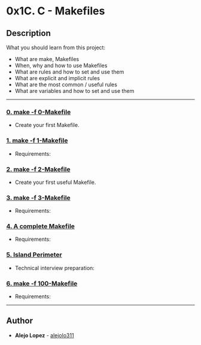 # 0x1C. C - Makefiles

## Description
What you should learn from this project:

* What are make, Makefiles
* When, why and how to use Makefiles
* What are rules and how to set and use them
* What are explicit and implicit rules
* What are the most common / useful rules
* What are variables and how to set and use them

---

### [0. make -f 0-Makefile](./0-Makefile)
* Create your first Makefile.


### [1. make -f 1-Makefile](./1-Makefile)
* Requirements:


### [2. make -f 2-Makefile](./2-Makefile)
* Create your first useful Makefile.


### [3. make -f 3-Makefile](./3-Makefile)
* Requirements:


### [4. A complete Makefile](./4-Makefile)
* Requirements:


### [5. Island Perimeter](./5-island_perimeter.py)
* Technical interview preparation: 


### [6. make -f 100-Makefile](./100-Makefile)
* Requirements:

---

## Author
* **Alejo Lopez** - [alejolo311](https://twitter.com/Alejolo311)